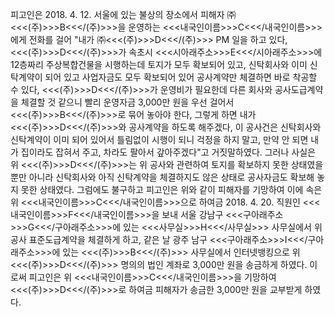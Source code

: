 피고인은 2018. 4. 12. 서울에 있는 불상의 장소에서 피해자 ㈜<<<(주)>>>B<<</(주)>>>을 운영하는 <<<내국인이름>>>C<<</내국인이름>>>에게 전화를 걸어 "내가 ㈜<<<(주)>>>D<<</(주)>>> PM 일을 하고 있다, <<<(주)>>>D<<</(주)>>>가 속초시 <<<시아래주소>>>E<<</시아래주소>>>에 12층짜리 주상복합건물을 시행하는데 토지가 모두 확보되어 있고, 신탁회사와 이미 신탁계약이 되어 있고 사업자금도 모두 확보되어 있어 공사계약만 체결하면 바로 착공할 수 있다, <<<(주)>>>D<<</(주)>>>가 운영비가 필요한데 다른 회사와 공사도급계약을 체결할 것 같으니 빨리 운영자금 3,000만 원을 우선 걸어서 <<<(주)>>>B<<</(주)>>>로 묶어 놓아야 한다, 그렇게 하면 내가 <<<(주)>>>D<<</(주)>>>와 공사계약을 하도록 해주겠다, 이 공사건은 신탁회사와 신탁계약이 이미 되어 있어서 틀림없이 시행이 되니 걱정을 하지 말고, 만약 안 되면 내가 집이라도 잡혀서 주고, 차라도 팔아서 갚아주겠다"고 거짓말하였다.
그러나 사실은 위 <<<(주)>>>D<<</(주)>>>는 위 공사와 관련하여 토지를 확보하지 못한 상태였을 뿐만 아니라 신탁회사와 아직 신탁계약을 체결하지도 않은 상태로 공사자금도 확보해 놓지 못한 상태였다.
그럼에도 불구하고 피고인은 위와 같이 피해자를 기망하여 이에 속은 위 <<<내국인이름>>>C<<</내국인이름>>>으로 하여금 2018. 4. 20. 직원인 <<<내국인이름>>>F<<</내국인이름>>>을 보내 서울 강남구 <<<구아래주소>>>G<<</구아래주소>>>에 있는 <<<사무실>>>H<<</사무실>>> 사무실에서 위 공사 표준도급계약을 체결하게 하고, 같은 날 광주 남구 <<<구아래주소>>>I<<</구아래주소>>>에 있는 <<<(주)>>>B<<</(주)>>> 사무실에서 인터넷뱅킹으로 위 <<<(주)>>>D<<</(주)>>> 명의의 법인 계좌로 3,000만 원을 송금하게 하였다.
이로써 피고인은 위 <<<내국인이름>>>C<<</내국인이름>>>을 기망하여 <<<(주)>>>D<<</(주)>>>로 하여금 피해자가 송금한 3,000만 원을 교부받게 하였다.